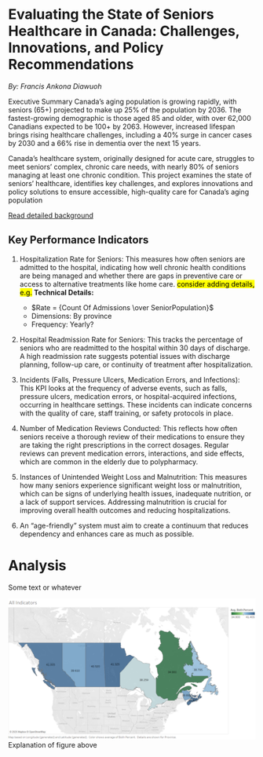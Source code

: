 # Evaluating the State of Seniors Healthcare in Canada: Challenges, Innovations, and Policy Recommendations

*By: Francis Ankona Diawuoh*

Executive Summary
Canada’s aging population is growing rapidly, with seniors (65+) projected to make up 25% of the population by 2036. The fastest-growing demographic is those aged 85 and older, with over 62,000 Canadians expected to be 100+ by 2063. However, increased lifespan brings rising healthcare challenges, including a 40% surge in cancer cases by 2030 and a 66% rise in dementia over the next 15 years.

Canada’s healthcare system, originally designed for acute care, struggles to meet seniors’ complex, chronic care needs, with nearly 80% of seniors managing at least one chronic condition. This project examines the state of seniors’ healthcare, identifies key challenges, and explores innovations and policy solutions to ensure accessible, high-quality care for Canada’s aging population

[Read detailed background](Background.md)

## Key Performance Indicators
1.	Hospitalization Rate for Seniors: This measures how often seniors are admitted to the hospital, indicating how well chronic health conditions are being managed and whether there are gaps in preventive care or access to alternative treatments like home care.
<mark>consider adding details, e.g.</mark>
**Technical Details:**

    - $Rate = {Count Of Admissions \over SeniorPopulation}$ 
    - Dimensions: By province
    - Frequency: Yearly?
     
2.	Hospital Readmission Rate for Seniors: This tracks the percentage of seniors who are readmitted to the hospital within 30 days of discharge. A high readmission rate suggests potential issues with discharge planning, follow-up care, or continuity of treatment after hospitalization.
3.	Incidents (Falls, Pressure Ulcers, Medication Errors, and Infections): This KPI looks at the frequency of adverse events, such as falls, pressure ulcers, medication errors, or hospital-acquired infections, occurring in healthcare settings. These incidents can indicate concerns with the quality of care, staff training, or safety protocols in place.
4.	Number of Medication Reviews Conducted: This reflects how often seniors receive a thorough review of their medications to ensure they are taking the right prescriptions in the correct dosages. Regular reviews can prevent medication errors, interactions, and side effects, which are common in the elderly due to polypharmacy.
5.	Instances of Unintended Weight Loss and Malnutrition: This measures how many seniors experience significant weight loss or malnutrition, which can be signs of underlying health issues, inadequate nutrition, or a lack of support services. Addressing malnutrition is crucial for improving overall health outcomes and reducing hospitalizations.
6.	An “age-friendly” system must aim to create a continuum that reduces dependency and enhances care as much as possible.

# Analysis

Some text or whatever

![Map of Canada](img/fig1.png)
Explanation of figure above


